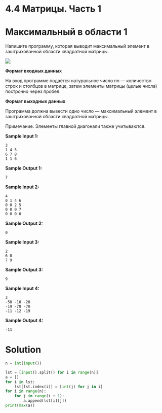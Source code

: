 # 4.4 Матрицы. Часть 1

# Максимальный в области 1

Напишите программу, которая выводит максимальный элемент в заштрихованной области квадратной матрицы.

![](https://ucarecdn.com/9d16ede6-6d28-4ccc-954c-07ab88309497/)

**Формат входных данных**

На вход программе подаётся натуральное число nn — количество строк и столбцов в матрице, затем элементы матрицы (целые
числа) построчно через пробел.

**Формат выходных данных**

Программа должна вывести одно число — максимальный элемент в заштрихованной области квадратной матрицы.

Примечание. Элементы главной диагонали также учитываются.

**Sample Input 1:**

```
3
1 4 5
6 7 8
1 1 6
```

**Sample Output 1:**

```
7
```

**Sample Input 2:**

```
4
0 1 4 6
0 0 2 5
0 0 0 7
0 0 0 0
```

**Sample Output 2:**

```
0
```

**Sample Input 3:**

```
2
6 0
7 9
```

**Sample Output 3:**

```
9
```

**Sample Input 4:**

```
3
-50 -10 -20
-19 -78 -70
-11 -12 -19
```

**Sample Output 4:**

```
-11
```

# Solution

```python
n = int(input())

lst = [input().split() for i in range(n)]
a = []
for i in lst:
    lst[lst.index(i)] = [int(j) for j in i]
for i in range(n):
    for j in range(i + 1):
        a.append(lst[i][j])
print(max(a))
```